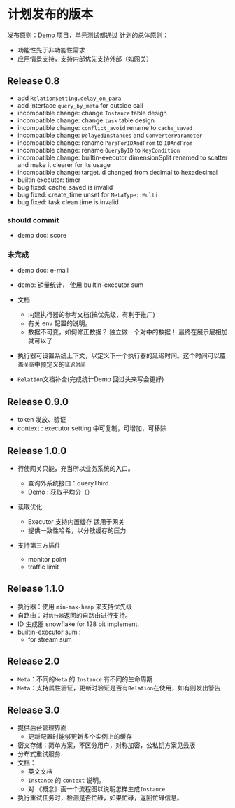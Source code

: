 # 计划发布的版本

发布原则：Demo 项目，单元测试都通过
计划的总体原则：
- 功能性先于非功能性需求
- 应用情景支持，支持内部优先支持外部（如网关）

## Release 0.8

- add `RelationSetting.delay_on_para`
- add interface `query_by_meta` for outside call
- incompatible change: change `Instance` table design
- incompatible change: change `task` table design
- incompatible change: `conflict_avoid` rename to `cache_saved` 
- incompatible change: `DelayedInstances` and `ConverterParameter`
- incompatible change: rename `ParaForIDAndFrom` to `IDAndFrom`
- incompatible change: rename `QueryByID` to `KeyCondition`
- incompatible change: builtin-executor dimensionSplit renamed to scatter and make it clearer for its usage
- incompatible change: target.id changed from decimal to hexadecimal
- builtin executor: timer
- bug fixed: cache_saved is invalid
- bug fixed: create_time unset for `MetaType::Multi`
- bug fixed: task clean time is invalid 

### should commit

- demo doc: score

### 未完成

- demo doc: e-mall

- demo: 销量统计， 使用 builtin-executor sum

- 文档
  - 内建执行器的参考文档(搞优先级，有利于推广)
  - 有关 env 配置的说明。 
  - 数据不可变，如何修正数据？ 独立做一个对中的数据！ 最终在展示层相加就可以了

- 执行器可设置系统上下文，以定义下一个执行器的延迟时间。这个时间可以覆盖`关系`中预定义的`延迟时间`
- `Relation`文档补全(完成统计Demo 回过头来写会更好)

## Release 0.9.0

- token 发放、验证
- context : executor setting 中可复制，可增加，可移除

## Release 1.0.0

- 行使网关只能，充当所以业务系统的入口。
  - 查询外系统接口：queryThird
  - Demo : 获取平均分（）
- 读取优化
  - Executor 支持内置缓存 适用于网关
  - 提供一致性哈希，以分散缓存的压力

- 支持第三方插件
  * monitor point
  * traffic limit

## Release 1.1.0

- 执行器：使用 `min-max-heap` 来支持优先级
- 自路由：对`执行器`返回的自路由进行支持。
- ID 生成器 snowflake for 128 bit implement.
- builtin-executor sum :
  - for stream sum

## Release 2.0

- `Meta`：不同的`Meta` 的 `Instance` 有不同的生命周期
- `Meta`：支持属性验证，更新时验证是否有`Relation`在使用，如有则发出警告

## Release 3.0

- 提供后台管理界面
  - 更新配置时能够更新多个实例上的缓存
-  密文存储：简单方案，不区分用户，对称加密，公私钥方案见云版
- 分布式重试服务
- 文档：
  - 英文文档
  - `Instance` 的 `context` 说明。
  - 对 《概念》画一个流程图以说明怎样生成`Instance`
- 执行重试任务时，检测是否忙碌，如果忙碌，返回忙碌信息。

